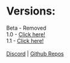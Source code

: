 # Versions:
Beta - Removed
<br>
1.0 - <a href="https://notblocked.github.io/index/1.0.html">Click here!</a>
<br>
1.1 - <a href="https://notblocked.github.io/index/1.1.html">Click here!</a>
<br> <br>
<a href="https://discord.gg/eSak97bDyV">Discord</a>  |  <a href="https://github.com/orgs/NotBlocked/repositories">Github Repos</a>  
